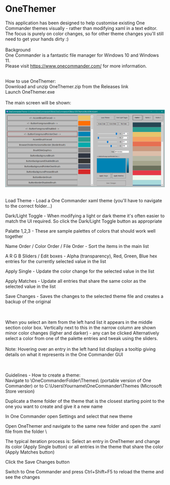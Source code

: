 # OneThemer

This application has been designed to help customise existing One Commander themes visually - rather than modifying xaml in a text editor.\
The focus is purely on color changes, so for other theme changes you'll still need to get your hands dirty :)
\
\
Background
\
One Commander is a fantastic file manager for Windows 10 and Windows 11.
\
Please visit https://www.onecommander.com/ for more information.



\
How to use OneThemer:  
Download and unzip OneThemer.zip from the Releases link\
Launch OneThemer.exe\
\
The main screen will be shown:

![Screenshot](screenshot.png)

\
Load Theme - Load a One Commander xaml theme (you'll have to navigate to the correct folder...)

Dark/Light Toggle - When modifying a light or dark theme it's often easier to match the UI required. So click the Dark/Light Toggle button as appropriate

Palatte 1,2,3 - These are sample palettes of colors that should work well together

Name Order / Color Order / File Order - Sort the items in the main list

A R G B Sliders / Edit boxes - Alpha (transparency), Red, Green, Blue hex entries for the currently selected value in the list

Apply Single - Update the color change for the selected value in the list

Apply Matches - Update all entries that share the same color as the selected value in the list

Save Changes - Saves the changes to the selected theme file and creates a backup of the original



\
\
When you select an item from the left hand list it appears in the middle section color box. 
Vertically next to this in the narrow column are shown minor color changes (ligher and darker) - any can be clicked
Alternatively select a color from one of the palette entries and tweak using the sliders.
\
\
Note: Hovering over an entry in the left hand list displays a tooltip giving details on what it represents in the One Commander GUI


\
\
Guidelines - How to create a theme:
\
Navigate to \OneCommanderFolder\Themes\ (portable version of One Commander) or to C:\Users\Yourname\OneCommander\Themes (Microsoft Store version)

Duplicate a theme folder of the theme that is the closest starting point to the one you want to create and give it a new name

In One Commander open Settings and select that new theme

Open OneThemer and navigate to the same new folder and open the .xaml file from the folder
\

The typical iteration process is:
Select an entry in OneThemer and change its color (Apply Single button) or all entries in the theme that share the color (Apply Matches button)

Click the Save Changes button

Switch to One Commander and press Ctrl+Shift+F5 to reload the theme and see the changes

